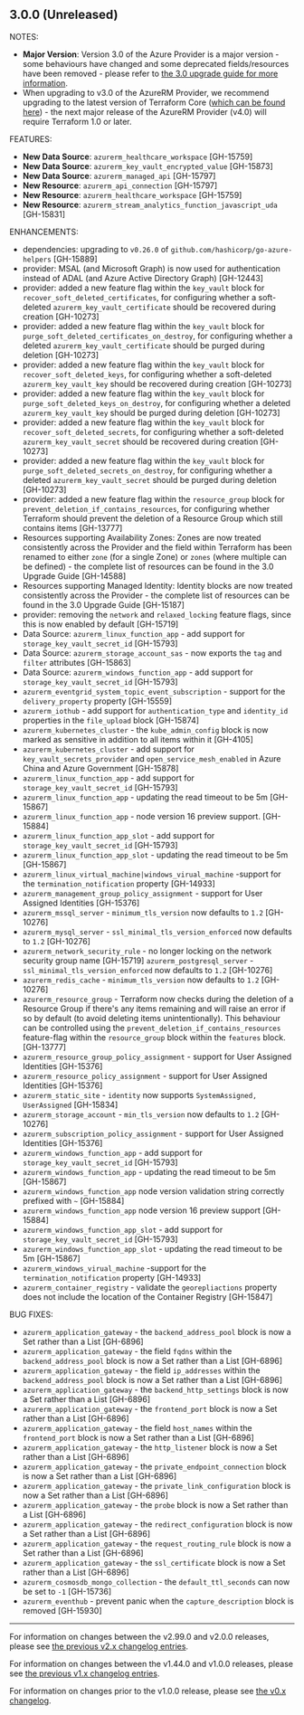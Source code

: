 ## 3.0.0 (Unreleased)

NOTES:

* **Major Version**: Version 3.0 of the Azure Provider is a major version - some behaviours have changed and some deprecated fields/resources have been removed - please refer to [the 3.0 upgrade guide for more information](https://registry.terraform.io/providers/hashicorp/azurerm/latest/docs/guides/3.0-upgrade-guide).
* When upgrading to v3.0 of the AzureRM Provider, we recommend upgrading to the latest version of Terraform Core ([which can be found here](https://www.terraform.io/downloads)) - the next major release of the AzureRM Provider (v4.0) will require Terraform 1.0 or later.

FEATURES:

* **New Data Source**: `azurerm_healthcare_workspace` [GH-15759]
* **New Data Source**: `azurerm_key_vault_encrypted_value` [GH-15873]
* **New Data Source**: `azurerm_managed_api` [GH-15797]
* **New Resource**: `azurerm_api_connection` [GH-15797]
* **New Resource**: `azurerm_healthcare_workspace` [GH-15759]
* **New Resource**: `azurerm_stream_analytics_function_javascript_uda` [GH-15831]

ENHANCEMENTS:

* dependencies: upgrading to `v0.26.0` of `github.com/hashicorp/go-azure-helpers` [GH-15889]
* provider: MSAL (and Microsoft Graph) is now used for authentication instead of ADAL (and Azure Active Directory Graph) [GH-12443]
* provider: added a new feature flag within the `key_vault` block for `recover_soft_deleted_certificates`, for configuring whether a soft-deleted `azurerm_key_vault_certificate` should be recovered during creation [GH-10273]
* provider: added a new feature flag within the `key_vault` block for `purge_soft_deleted_certificates_on_destroy`, for configuring whether a deleted `azurerm_key_vault_certificate` should be purged during deletion [GH-10273]
* provider: added a new feature flag within the `key_vault` block for `recover_soft_deleted_keys`, for configuring whether a soft-deleted `azurerm_key_vault_key` should be recovered during creation [GH-10273]
* provider: added a new feature flag within the `key_vault` block for `purge_soft_deleted_keys_on_destroy`, for configuring whether a deleted `azurerm_key_vault_key` should be purged during deletion [GH-10273]
* provider: added a new feature flag within the `key_vault` block for `recover_soft_deleted_secrets`, for configuring whether a soft-deleted `azurerm_key_vault_secret` should be recovered during creation [GH-10273]
* provider: added a new feature flag within the `key_vault` block for `purge_soft_deleted_secrets_on_destroy`, for configuring whether a deleted `azurerm_key_vault_secret` should be purged during deletion [GH-10273]
* provider: added a new feature flag within the `resource_group` block for `prevent_deletion_if_contains_resources`, for configuring whether Terraform should prevent the deletion of a Resource Group which still contains items [GH-13777]
* Resources supporting Availability Zones: Zones are now treated consistently across the Provider and the field within Terraform has been renamed to either `zone` (for a single Zone) or `zones` (where multiple can be defined) - the complete list of resources can be found in the 3.0 Upgrade Guide [GH-14588]
* Resources supporting Managed Identity: Identity blocks are now treated consistently across the Provider - the complete list of resources can be found in the 3.0 Upgrade Guide [GH-15187]
* provider: removing the `network` and `relaxed_locking` feature flags, since this is now enabled by default [GH-15719]
* Data Source: `azurerm_linux_function_app` - add support for `storage_key_vault_secret_id` [GH-15793]
* Data Source: `azurerm_storage_account_sas` - now exports the `tag` and `filter` attributes [GH-15863]
* Data Source: `azurerm_windows_function_app` - add support for `storage_key_vault_secret_id` [GH-15793]
* `azurerm_eventgrid_system_topic_event_subscription` - support for the `delivery_property` property [GH-15559]
* `azurerm_iothub` - add support for `authentication_type` and `identity_id` properties in the `file_upload` block [GH-15874]
* `azurerm_kubernetes_cluster` - the `kube_admin_config` block is now marked as sensitive in addition to all items within it [GH-4105]
* `azurerm_kubernetes_cluster` - add support for `key_vault_secrets_provider` and `open_service_mesh_enabled` in Azure China and Azure Government [GH-15878]
* `azurerm_linux_function_app` - add support for `storage_key_vault_secret_id` [GH-15793]
* `azurerm_linux_function_app` - updating the read timeout to be 5m [GH-15867]
* `azurerm_linux_function_app` - node version 16 preview support. [GH-15884]
* `azurerm_linux_function_app_slot` - add support for `storage_key_vault_secret_id` [GH-15793]
* `azurerm_linux_function_app_slot` - updating the read timeout to be 5m [GH-15867]
* `azurerm_linux_virtual_machine|windows_virual_machine` -support for the `termination_notification` property [GH-14933]
* `azurerm_management_group_policy_assignment` - support for User Assigned Identities [GH-15376]
* `azurerm_mssql_server` - `minimum_tls_version` now defaults to `1.2` [GH-10276]
* `azurerm_mysql_server` - `ssl_minimal_tls_version_enforced` now defaults to `1.2` [GH-10276]
* `azurerm_network_security_rule` - no longer locking on the network security group name [GH-15719]
`azurerm_postgresql_server` - `ssl_minimal_tls_version_enforced` now defaults to `1.2` [GH-10276]
* `azurerm_redis_cache` - `minimum_tls_version` now defaults to `1.2` [GH-10276]
* `azurerm_resource_group` - Terraform now checks during the deletion of a Resource Group if there's any items remaining and will raise an error if so by default (to avoid deleting items unintentionally). This behaviour can be controlled using the `prevent_deletion_if_contains_resources` feature-flag within the `resource_group` block within the `features` block. [GH-13777]
* `azurerm_resource_group_policy_assignment` - support for User Assigned Identities [GH-15376]
* `azurerm_resource_policy_assignment` - support for User Assigned Identities [GH-15376]
* `azurerm_static_site` - `identity` now supports `SystemAssigned, UserAssigned` [GH-15834]
* `azurerm_storage_account` - `min_tls_version` now defaults to `1.2` [GH-10276]
* `azurerm_subscription_policy_assignment` - support for User Assigned Identities [GH-15376]
* `azurerm_windows_function_app` - add support for `storage_key_vault_secret_id` [GH-15793]
* `azurerm_windows_function_app` - updating the read timeout to be 5m [GH-15867]
* `azurerm_windows_function_app` node version validation string correctly prefixed with `~` [GH-15884]
* `azurerm_windows_function_app` node version 16 preview support [GH-15884]
* `azurerm_windows_function_app_slot` - add support for `storage_key_vault_secret_id` [GH-15793]
* `azurerm_windows_function_app_slot` - updating the read timeout to be 5m [GH-15867]
* `azurerm_windows_virual_machine` -support for the `termination_notification` property [GH-14933]
* `azurerm_container_registry` - validate the `georepliactions` property does not include the location of the Container Registry [GH-15847]


BUG FIXES:

* `azurerm_application_gateway` - the `backend_address_pool` block is now a Set rather than a List [GH-6896]
* `azurerm_application_gateway` - the field `fqdns` within the `backend_address_pool` block is now a Set rather than a List [GH-6896]
* `azurerm_application_gateway` - the field `ip_addresses` within the `backend_address_pool` block is now a Set rather than a List [GH-6896]
* `azurerm_application_gateway` - the `backend_http_settings` block is now a Set rather than a List [GH-6896]
* `azurerm_application_gateway` - the `frontend_port` block is now a Set rather than a List [GH-6896]
* `azurerm_application_gateway` - the field `host_names` within the `frontend_port` block is now a Set rather than a List [GH-6896]
* `azurerm_application_gateway` - the `http_listener` block is now a Set rather than a List [GH-6896]
* `azurerm_application_gateway` - the `private_endpoint_connection` block is now a Set rather than a List [GH-6896]
* `azurerm_application_gateway` - the `private_link_configuration` block is now a Set rather than a List [GH-6896]
* `azurerm_application_gateway` - the `probe` block is now a Set rather than a List [GH-6896]
* `azurerm_application_gateway` - the `redirect_configuration` block is now a Set rather than a List [GH-6896]
* `azurerm_application_gateway` - the `request_routing_rule` block is now a Set rather than a List [GH-6896]
* `azurerm_application_gateway` - the `ssl_certificate` block is now a Set rather than a List [GH-6896]
* `azurerm_cosmosdb_mongo_collection` - the `default_ttl_seconds` can now be set to `-1` [GH-15736]
* `azurerm_eventhub` - prevent panic when the `capture_description` block is removed [GH-15930]

---

For information on changes between the v2.99.0 and v2.0.0 releases, please see [the previous v2.x changelog entries](https://github.com/hashicorp/terraform-provider-azurerm/blob/main/CHANGELOG-v2.md).

For information on changes between the v1.44.0 and v1.0.0 releases, please see [the previous v1.x changelog entries](https://github.com/hashicorp/terraform-provider-azurerm/blob/main/CHANGELOG-v1.md).

For information on changes prior to the v1.0.0 release, please see [the v0.x changelog](https://github.com/hashicorp/terraform-provider-azurerm/blob/main/CHANGELOG-v0.md).
